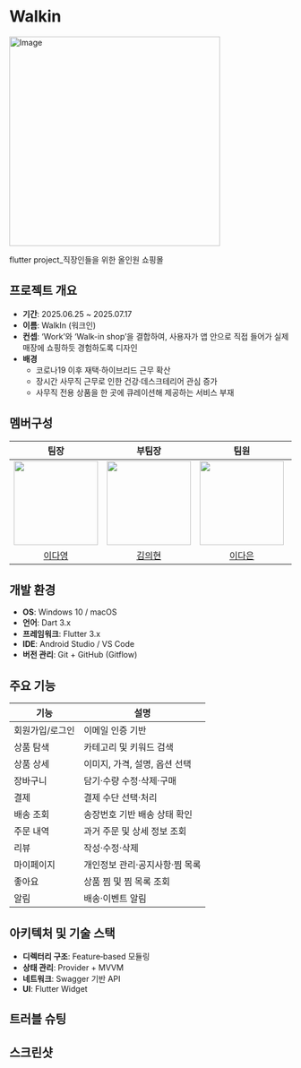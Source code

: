 # Walkin
<img width="376" height="374" alt="Image" src="https://github.com/user-attachments/assets/346804cb-33e6-4422-8bae-37e53380f6b2" />

flutter project_직장인들을 위한 올인원 쇼핑몰


## 프로젝트 개요
- **기간**: 2025.06.25 ~ 2025.07.17
- **이름**: WalkIn (워크인)  
- **컨셉**: ‘Work’와 ‘Walk-in shop’을 결합하여, 사용자가 앱 안으로 직접 들어가 실제 매장에 쇼핑하듯 경험하도록 디자인  
- **배경**  
  - 코로나19 이후 재택·하이브리드 근무 확산  
  - 장시간 사무직 근무로 인한 건강·데스크테리어 관심 증가  
  - 사무직 전용 상품을 한 곳에 큐레이션해 제공하는 서비스 부재
 
## 멤버구성
| 팀장 | 부팀장 | 팀원 | 팀원 |
|:----:|:----:|:----:|:----:|
|<img width=150 src="https://avatars.githubusercontent.com/u/84005175?v=4"/>|<img width=150 src="https://avatars.githubusercontent.com/u/125240447?v=4"/>|<img width=150 src="https://avatars.githubusercontent.com/u/204842548?v=4">|<img width=150 src="https://avatars.githubusercontent.com/u/165343848?v=4">|
|[이다영](https://github.com/urhelp)|[김의현](https://github.com/UiHyeon-Kim)|[이다은](https://github.com/mninm)|[이지형](https://github.com/groundinsider)|

## 개발 환경
- **OS**: Windows 10 / macOS  
- **언어**: Dart 3.x  
- **프레임워크**: Flutter 3.x  
- **IDE**: Android Studio / VS Code  
- **버전 관리**: Git + GitHub (Gitflow)
  
## 주요 기능

| 기능               | 설명                                    |
|--------------------|-----------------------------------------|
| 회원가입/로그인    | 이메일 인증 기반                         |
| 상품 탐색          | 카테고리 및 키워드 검색                  |
| 상품 상세          | 이미지, 가격, 설명, 옵션 선택            |
| 장바구니           | 담기·수량 수정·삭제·구매                |
| 결제               | 결제 수단 선택·처리                     |
| 배송 조회          | 송장번호 기반 배송 상태 확인             |
| 주문 내역          | 과거 주문 및 상세 정보 조회              |
| 리뷰               | 작성·수정·삭제                           |
| 마이페이지         | 개인정보 관리·공지사항·찜 목록            |
| 좋아요             | 상품 찜 및 찜 목록 조회                  |
| 알림               | 배송·이벤트 알림                         |

## 아키텍처 및 기술 스택
- **디렉터리 구조**: Feature‑based 모듈링  
- **상태 관리**: Provider + MVVM  
- **네트워크**: Swagger 기반 API  
- **UI**: Flutter Widget

## 트러블 슈팅

## 스크린샷
